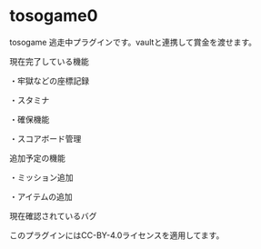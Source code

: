 # tosogame0
tosogame
逃走中プラグインです。vaultと連携して賞金を渡せます。


現在完了している機能

・牢獄などの座標記録

・スタミナ

・確保機能

・スコアボード管理



追加予定の機能

・ミッション追加

・アイテムの追加



現在確認されているバグ


このプラグインにはCC-BY-4.0ライセンスを適用してます。


